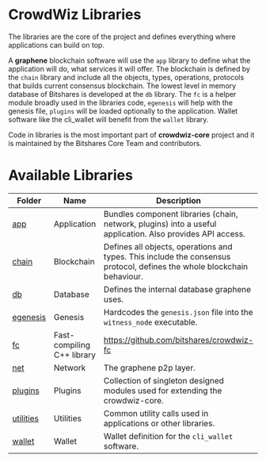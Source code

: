 # CrowdWiz Libraries

The libraries are the core of the project and defines everything where applications can build on top.

A **graphene** blockchain software will use the `app` library to define what the application will do, what services it will offer. The blockchain is defined by the `chain` library and include all the objects, types, operations, protocols that builds current consensus blockchain. The lowest level in memory database of Bitshares is developed at the `db` library. The `fc` is a helper module broadly used in the libraries code, `egenesis` will help with the genesis file, `plugins` will be loaded optionally to the application. Wallet software like the cli_wallet will benefit from the `wallet` library.

Code in libraries is the most important part of **crowdwiz-core** project and it is maintained by the Bitshares Core Team and contributors.
# Available Libraries

Folder | Name | Description | Status
---|---|---|---
[app](app) | Application | Bundles component libraries (chain, network, plugins) into a useful application. Also provides API access. | Active 
[chain](chain) | Blockchain | Defines all objects, operations and types. This include the consensus protocol, defines the whole blockchain behaviour. | Active 
[db](db) | Database | Defines the internal database graphene uses. | Active 
[egenesis](egenesis) | Genesis | Hardcodes the `genesis.json` file into the `witness_node` executable.| Active
[fc](fc) | Fast-compiling C++ library | https://github.com/bitshares/crowdwiz-fc | Active 
[net](net) | Network | The graphene p2p layer. | Active 
[plugins](plugins) | Plugins | Collection of singleton designed modules used for extending the crowdwiz-core.  | Active 
[utilities](utilities) | Utilities | Common utility calls used in applications or other libraries. | Active 
[wallet](wallet) | Wallet | Wallet definition for the `cli_wallet` software. | Active
